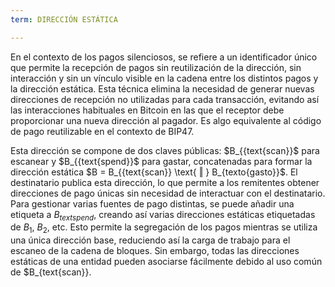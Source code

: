 ```yaml
---
term: DIRECCIÓN ESTÁTICA

---
```

En el contexto de los pagos silenciosos, se refiere a un identificador único que permite la recepción de pagos sin reutilización de la dirección, sin interacción y sin un vínculo visible en la cadena entre los distintos pagos y la dirección estática. Esta técnica elimina la necesidad de generar nuevas direcciones de recepción no utilizadas para cada transacción, evitando así las interacciones habituales en Bitcoin en las que el receptor debe proporcionar una nueva dirección al pagador. Es algo equivalente al código de pago reutilizable en el contexto de BIP47.

Esta dirección se compone de dos claves públicas: $B_{{text{scan}}$ para escanear y $B_{{text{spend}}$ para gastar, concatenadas para formar la dirección estática $B = B_{{text{scan}} \text{ ‖ } B_{texto{gasto}}$. El destinatario publica esta dirección, lo que permite a los remitentes obtener direcciones de pago únicas sin necesidad de interactuar con el destinatario. Para gestionar varias fuentes de pago distintas, se puede añadir una etiqueta a $B_{text{spend}}$, creando así varias direcciones estáticas etiquetadas de $B_1$, $B_2$, etc. Esto permite la segregación de los pagos mientras se utiliza una única dirección base, reduciendo así la carga de trabajo para el escaneo de la cadena de bloques. Sin embargo, todas las direcciones estáticas de una entidad pueden asociarse fácilmente debido al uso común de $B_{text{scan}}.